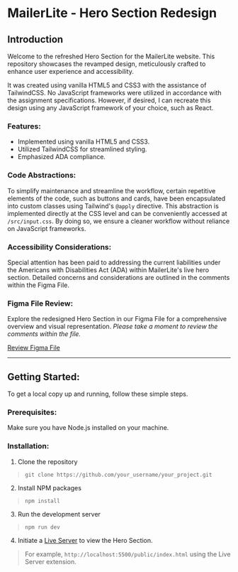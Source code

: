 # MailerLite - Hero Section Redesign

## Introduction

Welcome to the refreshed Hero Section for the MailerLite website. This repository showcases the revamped design, meticulously crafted to enhance user experience and accessibility.

It was created using vanilla HTML5 and CSS3 with the assistance of TailwindCSS. No JavaScript frameworks were utilized in accordance with the assignment specifications. However, if desired, I can recreate this design using any JavaScript framework of your choice, such as React.

### Features:

- Implemented using vanilla HTML5 and CSS3.
- Utilized TailwindCSS for streamlined styling.
- Emphasized ADA compliance.

### Code Abstractions:

To simplify maintenance and streamline the workflow, certain repetitive elements of the code, such as buttons and cards, have been encapsulated into custom classes using Tailwind's `@apply` directive. This abstraction is implemented directly at the CSS level and can be conveniently accessed at `/src/input.css`. By doing so, we ensure a cleaner workflow without reliance on JavaScript frameworks.

### Accessibility Considerations:

Special attention has been paid to addressing the current liabilities under the Americans with Disabilities Act (ADA) within MailerLite's live hero section. Detailed concerns and considerations are outlined in the comments within the Figma File.

### Figma File Review:

Explore the redesigned Hero Section in our Figma File for a comprehensive overview and visual representation. _Please take a moment to review the comments within the file._

[Review Figma File](https://www.figma.com/file/7RgKokCTpdrtrtVwebfa1E/MailerLite---Redesign-of-Hero-Section?type=design&node-id=0%3A1&mode=design&t=pARgAYFfjtNxQ3DR-1)

---

## Getting Started:
To get a local copy up and running, follow these simple steps.

### Prerequisites:
Make sure you have Node.js installed on your machine.

### Installation:
1. Clone the repository
> `git clone https://github.com/your_username/your_project.git`

2. Install NPM packages
> `npm install`

3. Run the development server
> `npm run dev`

4. Initiate a [Live Server](https://marketplace.visualstudio.com/items?itemName=ritwickdey.LiveServer) to view the Hero Section.
> For example, `http://localhost:5500/public/index.html` using the Live Server extension.
